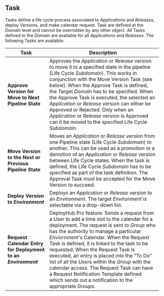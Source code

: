 ## Task

Tasks define a life cycle process associated to _Applications_ and _Releases_, deploy Versions, and make calendar request. Task are defined at the _Domain_ level and cannot be overridden by any other object. All Tasks defined to the _Domain_ are available for all _Applications_ and _Releases_. The following Tasks are available:

| Task | Description |
| --- | --- |
| **Approve Version for Move to Next Pipeline State** | Approves the _Application_ or _Release_ version to move it to a specified state in the pipeline (Life Cycle _Subdomain_). This works in conjunction with the Move Version Task (see below). When the Approve Task is defined, the Target _Domain_ has to be specified. When the Approve Task is executed, the selected an _Application_ or _Release_ version can either be Approved or Rejected. Only when an _Application_ or _Release_ version is Approved can it be moved to the specified Life Cycle _Subdomain_. |
| **Move Version to the Next or Previous Pipeline State** | Moves an _Application_ or _Release_ version from one Pipeline state (Life Cycle _Subdomain_) to another. This can be used as a promotion or a demotion of an _Application_ or _Release_ version between Life Cycle states. When the task is defined, the Life Cycle _Subdomain_ has to be specified as part of the task definition. The Approval Task must be accepted for the Move Version to succeed. |
| **Deploy Version to _Environment_** | Deploys an _Application_ or _Release_ version to an _Environment_. The target _Environment_ is selectable via a drop-down list. |
| **Request Calendar Entry for Deployment to an _Environment_** | DeployHub Pro feature. Sends a request from a _User_ to add a time slot to the calendar for a deployment. The request is sent to _Group_ who has the authority to manage a particular _Enviornment's_ Calendar. When the Request Task is defined, it is linked to the task to be requested. When the Request Task is executed, an entry is placed into the "To Do" list of all the _Users_ within the _Group_ with the calendar access. The Request Task can have a Request Notification Template defined which sends out a notification to the appropriate _Groups_.
